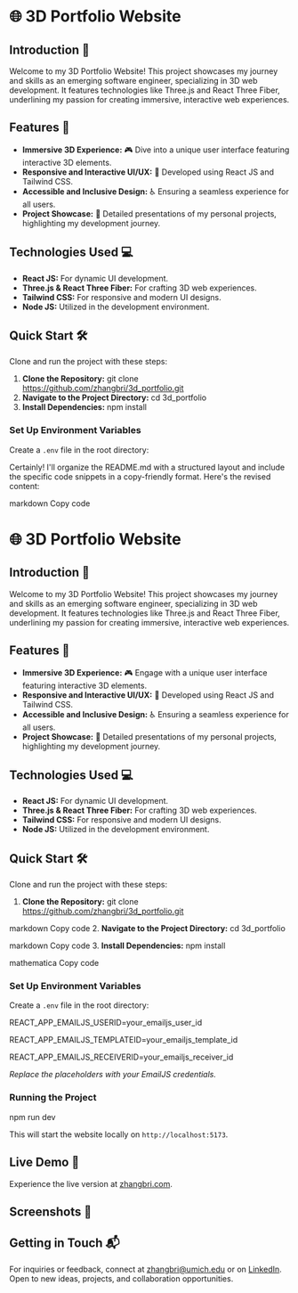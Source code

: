 # 🌐 3D Portfolio Website

## Introduction 🌟
Welcome to my 3D Portfolio Website! This project showcases my journey and skills as an emerging software engineer, specializing in 3D web development. It features technologies like Three.js and React Three Fiber, underlining my passion for creating immersive, interactive web experiences.

## Features 🚀
- **Immersive 3D Experience:** 🎮 Dive into a unique user interface featuring interactive 3D elements.
- **Responsive and Interactive UI/UX:** 🎨 Developed using React JS and Tailwind CSS.
- **Accessible and Inclusive Design:** ♿ Ensuring a seamless experience for all users.
- **Project Showcase:** 📁 Detailed presentations of my personal projects, highlighting my development journey.

## Technologies Used 💻
- **React JS:** For dynamic UI development.
- **Three.js & React Three Fiber:** For crafting 3D web experiences.
- **Tailwind CSS:** For responsive and modern UI designs.
- **Node JS:** Utilized in the development environment.

## Quick Start 🛠️
Clone and run the project with these steps:

1. **Clone the Repository:** git clone https://github.com/zhangbri/3d_portfolio.git
2. **Navigate to the Project Directory:** cd 3d_portfolio
3. **Install Dependencies:** npm install

### Set Up Environment Variables
Create a `.env` file in the root directory:

Certainly! I'll organize the README.md with a structured layout and include the specific code snippets in a copy-friendly format. Here's the revised content:

markdown
Copy code
# 🌐 3D Portfolio Website

## Introduction 🌟
Welcome to my 3D Portfolio Website! This project showcases my journey and skills as an emerging software engineer, specializing in 3D web development. It features technologies like Three.js and React Three Fiber, underlining my passion for creating immersive, interactive web experiences.

## Features 🚀
- **Immersive 3D Experience:** 🎮 Engage with a unique user interface featuring interactive 3D elements.
- **Responsive and Interactive UI/UX:** 🎨 Developed using React JS and Tailwind CSS.
- **Accessible and Inclusive Design:** ♿ Ensuring a seamless experience for all users.
- **Project Showcase:** 📁 Detailed presentations of my personal projects, highlighting my development journey.

## Technologies Used 💻
- **React JS:** For dynamic UI development.
- **Three.js & React Three Fiber:** For crafting 3D web experiences.
- **Tailwind CSS:** For responsive and modern UI designs.
- **Node JS:** Utilized in the development environment.

## Quick Start 🛠️
Clone and run the project with these steps:

1. **Clone the Repository:**
git clone https://github.com/zhangbri/3d_portfolio.git

markdown
Copy code
2. **Navigate to the Project Directory:**
cd 3d_portfolio

markdown
Copy code
3. **Install Dependencies:**
npm install

mathematica
Copy code

### Set Up Environment Variables
Create a `.env` file in the root directory:

REACT_APP_EMAILJS_USERID=your_emailjs_user_id

REACT_APP_EMAILJS_TEMPLATEID=your_emailjs_template_id

REACT_APP_EMAILJS_RECEIVERID=your_emailjs_receiver_id

*Replace the placeholders with your EmailJS credentials.*

### Running the Project
npm run dev

This will start the website locally on `http://localhost:5173`.

## Live Demo 🔗
Experience the live version at [zhangbri.com](https://zhangbri.com).

## Screenshots 📸
<Insert project screenshots here>

## Getting in Touch 📬
For inquiries or feedback, connect at [zhangbri@umich.edu](mailto:zhangbri@umich.edu) or on [LinkedIn](https://www.linkedin.com/in/zhangbri/). Open to new ideas, projects, and collaboration opportunities.
